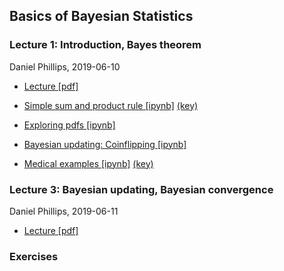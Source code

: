 ## Basics of Bayesian Statistics

### Lecture 1: Introduction, Bayes theorem
Daniel Phillips, 2019-06-10
* [Lecture [pdf]](https://github.com/NuclearTalent/Bayes2019/blob/master/topics/basics-of-bayesian-statistics/TALENT_M1a.pdf)

* [Simple sum and product rule [ipynb]](https://github.com/NuclearTalent/Bayes2019/blob/master/topics/basics-of-bayesian-statistics/simple_sum_product_rule.ipynb) [(key)](https://github.com/NuclearTalent/Bayes2019/blob/master/topics/simple_sum_product_rule_KEY.ipynb)
* [Exploring pdfs [ipynb]](https://github.com/NuclearTalent/Bayes2019/blob/master/topics/basics-of-bayesian-statistics/Exploring_pdfs.ipynb)
* [Bayesian updating: Coinflipping [ipynb]](https://github.com/NuclearTalent/Bayes2019/blob/master/topics/basics-of-bayesian-statistics/Bayesian_updating_coinflip_interactive.ipynb)
* [Medical examples [ipynb]](https://github.com/NuclearTalent/Bayes2019/blob/master/topics/basics-of-bayesian-statistics/medical_example_by_Bayes.ipynb) [(key)](https://github.com/NuclearTalent/Bayes2019/blob/master/topics/medical_example_by_Bayes_KEY.ipynb)


### Lecture 3: Bayesian updating, Bayesian convergence
Daniel Phillips, 2019-06-11
* [Lecture [pdf]](https://github.com/NuclearTalent/Bayes2019/blob/master/topics/basics-of-bayesian-statistics/TALENT_T1a.pdf)


### Exercises
